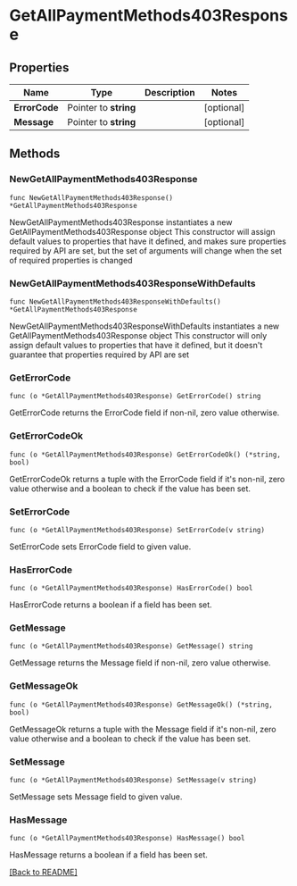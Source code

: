 # GetAllPaymentMethods403Response

## Properties

Name | Type | Description | Notes
------------ | ------------- | ------------- | -------------
**ErrorCode** | Pointer to **string** |  | [optional] 
**Message** | Pointer to **string** |  | [optional] 

## Methods

### NewGetAllPaymentMethods403Response

`func NewGetAllPaymentMethods403Response() *GetAllPaymentMethods403Response`

NewGetAllPaymentMethods403Response instantiates a new GetAllPaymentMethods403Response object
This constructor will assign default values to properties that have it defined,
and makes sure properties required by API are set, but the set of arguments
will change when the set of required properties is changed

### NewGetAllPaymentMethods403ResponseWithDefaults

`func NewGetAllPaymentMethods403ResponseWithDefaults() *GetAllPaymentMethods403Response`

NewGetAllPaymentMethods403ResponseWithDefaults instantiates a new GetAllPaymentMethods403Response object
This constructor will only assign default values to properties that have it defined,
but it doesn't guarantee that properties required by API are set

### GetErrorCode

`func (o *GetAllPaymentMethods403Response) GetErrorCode() string`

GetErrorCode returns the ErrorCode field if non-nil, zero value otherwise.

### GetErrorCodeOk

`func (o *GetAllPaymentMethods403Response) GetErrorCodeOk() (*string, bool)`

GetErrorCodeOk returns a tuple with the ErrorCode field if it's non-nil, zero value otherwise
and a boolean to check if the value has been set.

### SetErrorCode

`func (o *GetAllPaymentMethods403Response) SetErrorCode(v string)`

SetErrorCode sets ErrorCode field to given value.

### HasErrorCode

`func (o *GetAllPaymentMethods403Response) HasErrorCode() bool`

HasErrorCode returns a boolean if a field has been set.

### GetMessage

`func (o *GetAllPaymentMethods403Response) GetMessage() string`

GetMessage returns the Message field if non-nil, zero value otherwise.

### GetMessageOk

`func (o *GetAllPaymentMethods403Response) GetMessageOk() (*string, bool)`

GetMessageOk returns a tuple with the Message field if it's non-nil, zero value otherwise
and a boolean to check if the value has been set.

### SetMessage

`func (o *GetAllPaymentMethods403Response) SetMessage(v string)`

SetMessage sets Message field to given value.

### HasMessage

`func (o *GetAllPaymentMethods403Response) HasMessage() bool`

HasMessage returns a boolean if a field has been set.


[[Back to README]](../../README.md)


